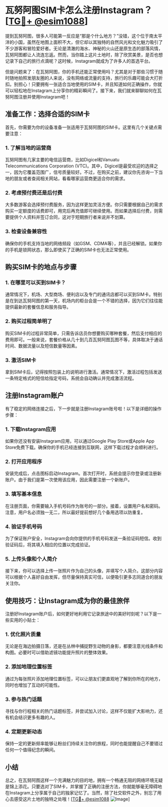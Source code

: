 # 瓦努阿图SIM卡怎么注册Instagram？[[TG💪+ @esim1088](https://t.me/s/esim1088)]

提到瓦努阿图，很多人可能第一反应是“那是个什么地方？”没错，这个位于南太平洋的小国，虽然在地图上面积不大，但它却以其独特的自然风光和文化魅力吸引了不少游客和冒险爱好者。无论是清澈的海水、神秘的火山还是原生态的部落风情，瓦努阿图都让人流连忘返。然而，当你踏上这片土地时，除了欣赏美景，是否也想记录下自己的旅行点滴呢？这时候，Instagram就成为了许多人的首选平台。

但是问题来了：在瓦努阿图，你的手机还能正常使用吗？尤其是对于那些习惯于随时随地拍照发朋友圈的人来说，没有网络或流量的支持，旅行的乐趣可能会大打折扣。别担心！只要拥有一张适合当地使用的SIM卡，并且知道如何正确操作，你就可以轻松地在Instagram上分享你的精彩瞬间了。接下来，我们就来聊聊如何在瓦努阿图注册并使用Instagram吧！

## 准备工作：选择合适的SIM卡

首先，你需要为你的设备准备一张适用于瓦努阿图的SIM卡。这里有几个关键点需要注意：

### 1. **了解当地的运营商**
瓦努阿图有几家主要的电信运营商，比如Digicel和Vanuatu Telecommunications Corporation (VTC)。其中，Digicel是最受欢迎的选择之一，因为它覆盖范围广，信号质量较好。不过，在购买之前，建议你先咨询一下当地的朋友或者查阅相关网站，看看哪家运营商更适合你的需求。

### 2. **考虑预付费还是后付费**
大多数游客会选择预付费服务，因为这样更加灵活方便。你只需要根据自己的需求购买一定额度的话费即可，用完后再充值即可继续使用。而如果选择后付费，则需要提供个人资料并签订合同，这对于短期旅行者来说并不划算。

### 3. **检查设备兼容性**
确保你的手机支持当地的网络频段（如GSM、CDMA等），并且已经解锁。如果你的手机是锁网状态，那么即使买了正确的SIM卡也无法正常使用。

## 购买SIM卡的地点与步骤

### 1. **在哪里可以买到SIM卡？**
通常情况下，机场、大型商场、便利店以及专门的通讯店都可以买到SIM卡。特别是在到达瓦努阿图的第一天，机场内的柜台会是一个不错的选择，因为它们往往能提供最新的套餐信息和服务指导。

### 2. **购买过程简单明了**
购买SIM卡的过程非常简单，只需告诉店员你想要购买哪种套餐，然后支付相应的费用即可。一般来说，套餐价格从几十到几百瓦努阿图瓦图不等，具体取决于通话时间、数据流量以及短信数量等因素。

### 3. **激活SIM卡**
拿到SIM卡后，记得按照包装上的说明进行激活。通常情况下，激活过程包括发送一条特定格式的短信给指定号码，系统会自动确认并完成激活流程。

## 注册Instagram账户

有了稳定的网络连接之后，下一步就是注册Instagram账号啦！以下是详细的操作步骤：

### 1. **下载Instagram应用**
如果你还没有安装Instagram应用，可以通过Google Play Store或Apple App Store免费下载。确保你的手机已经连接到互联网，这样下载过程才会顺利进行。

### 2. **打开应用程序**
安装完成后，点击图标启动Instagram。首次打开时，系统会提示你登录或注册新账户。由于我们是第一次使用该应用，因此需要注册一个新账户。

### 3. **填写基本信息**
在注册页面，你需要输入手机号码作为账号的一部分。接着，设置用户名和密码。注意，用户名必须独一无二，所以最好提前想好几个备用选项以防重复。

### 4. **验证手机号码**
为了保证账户安全，Instagram会向你提供的手机号码发送一条验证码短信。收到验证码后，将其填入相应的位置以完成验证。

### 5. **上传头像和个人简介**
接下来，你可以选择上传一张照片作为自己的头像，并填写个人简介。这部分内容可以根据个人喜好自由发挥，但尽量保持真实可信，以便吸引更多志同道合的朋友关注你。

## 使用技巧：让Instagram成为你的最佳旅伴

注册好Instagram账户后，如何更好地利用它记录旅途中的美好时刻呢？以下是一些实用的小贴士：

### 1. **优化照片质量**
无论是在海边拍摄日落，还是在丛林中捕捉野生动物的身影，都要注意光线条件和构图。必要时可以借助滤镜功能提升照片的整体效果。

### 2. **添加地理位置标签**
通过为每张照片添加地理位置标签，可以让朋友们更直观地了解到你所在的地方，同时也增加了互动的可能性。

### 3. **参与热门话题**
寻找与你行程相关的热门话题标签，并尝试加入讨论，这样不仅能扩大影响力，还有机会结识更多有趣的人。

### 4. **定期更新动态**
保持一定的更新频率能够让粉丝们持续关注你的旅程，同时也能提醒自己不要错过任何一个值得纪念的瞬间。

## 小结

总之，在瓦努阿图这样一个充满魅力的目的地，拥有一个畅通无阻的网络环境无疑是锦上添花。只要选对了SIM卡，并掌握了正确的注册方法，你就能够毫无障碍地在Instagram上分享属于自己的独家记忆了。当然，除了社交软件之外，别忘了用心去感受这片土地的独特之处哦！[[TG💪+ @esim1088](https://t.me/s/esim1088) ![Image](https://i.postimg.cc/4NQfJmqS/Snipaste-2025-05-13-00-14-12.png)]